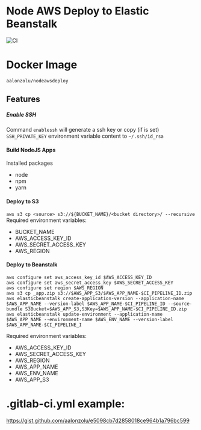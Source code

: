 # Node AWS Deploy to Elastic Beanstalk
![CI](https://github.com/aalonzolu/nodeawsdeploy/workflows/CI/badge.svg?branch=master)

# Docker Image
`aalonzolu/nodeawsdeploy`
## Features
##### Enable SSH
Command `enablessh` will generate a ssh key or copy (if is set) `SSH_PRIVATE_KEY` environment variable content to `~/.ssh/id_rsa`

#### Build NodeJS Apps
Installed packages
- node
- npm
- yarn

#### Deploy to S3
`aws s3 cp <source> s3://${BUCKET_NAME}/<bucket directory>/ --recursive`
Required environment variables:
- BUCKET_NAME
- AWS_ACCESS_KEY_ID
- AWS_SECRET_ACCESS_KEY
- AWS_REGION

#### Deploy to Beanstalk
```zip -r _app.zip . -x *.git*
aws configure set aws_access_key_id $AWS_ACCESS_KEY_ID
aws configure set aws_secret_access_key $AWS_SECRET_ACCESS_KEY
aws configure set region $AWS_REGION
aws s3 cp _app.zip s3://$AWS_APP_S3/$AWS_APP_NAME-$CI_PIPELINE_ID.zip
aws elasticbeanstalk create-application-version --application-name $AWS_APP_NAME --version-label $AWS_APP_NAME-$CI_PIPELINE_ID --source-bundle S3Bucket=$AWS_APP_S3,S3Key=$AWS_APP_NAME-$CI_PIPELINE_ID.zip
aws elasticbeanstalk update-environment --application-name $AWS_APP_NAME --environment-name $AWS_ENV_NAME --version-label $AWS_APP_NAME-$CI_PIPELINE_I
```

Required environment variables:
- AWS_ACCESS_KEY_ID
- AWS_SECRET_ACCESS_KEY
- AWS_REGION
- AWS_APP_NAME
- AWS_ENV_NAME
- AWS_APP_S3

# .gitlab-ci.yml example:
https://gist.github.com/aalonzolu/e5098cb7d2858018ce964b1a796bc599
